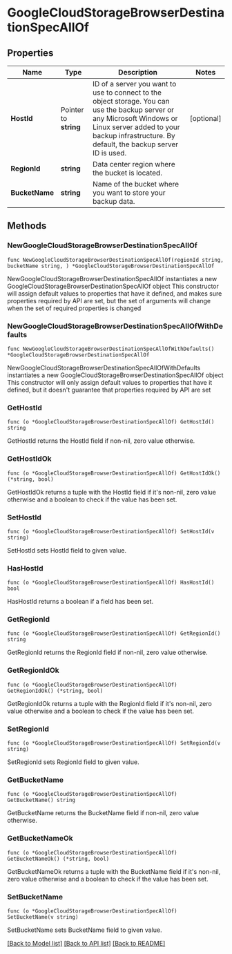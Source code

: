# GoogleCloudStorageBrowserDestinationSpecAllOf

## Properties

Name | Type | Description | Notes
------------ | ------------- | ------------- | -------------
**HostId** | Pointer to **string** | ID of a server you want to use to connect to the object storage. You can use the backup server or any Microsoft Windows or Linux server added to your backup infrastructure. By default, the backup server ID is used. | [optional] 
**RegionId** | **string** | Data center region where the bucket is located. | 
**BucketName** | **string** | Name of the bucket where you want to store your backup data. | 

## Methods

### NewGoogleCloudStorageBrowserDestinationSpecAllOf

`func NewGoogleCloudStorageBrowserDestinationSpecAllOf(regionId string, bucketName string, ) *GoogleCloudStorageBrowserDestinationSpecAllOf`

NewGoogleCloudStorageBrowserDestinationSpecAllOf instantiates a new GoogleCloudStorageBrowserDestinationSpecAllOf object
This constructor will assign default values to properties that have it defined,
and makes sure properties required by API are set, but the set of arguments
will change when the set of required properties is changed

### NewGoogleCloudStorageBrowserDestinationSpecAllOfWithDefaults

`func NewGoogleCloudStorageBrowserDestinationSpecAllOfWithDefaults() *GoogleCloudStorageBrowserDestinationSpecAllOf`

NewGoogleCloudStorageBrowserDestinationSpecAllOfWithDefaults instantiates a new GoogleCloudStorageBrowserDestinationSpecAllOf object
This constructor will only assign default values to properties that have it defined,
but it doesn't guarantee that properties required by API are set

### GetHostId

`func (o *GoogleCloudStorageBrowserDestinationSpecAllOf) GetHostId() string`

GetHostId returns the HostId field if non-nil, zero value otherwise.

### GetHostIdOk

`func (o *GoogleCloudStorageBrowserDestinationSpecAllOf) GetHostIdOk() (*string, bool)`

GetHostIdOk returns a tuple with the HostId field if it's non-nil, zero value otherwise
and a boolean to check if the value has been set.

### SetHostId

`func (o *GoogleCloudStorageBrowserDestinationSpecAllOf) SetHostId(v string)`

SetHostId sets HostId field to given value.

### HasHostId

`func (o *GoogleCloudStorageBrowserDestinationSpecAllOf) HasHostId() bool`

HasHostId returns a boolean if a field has been set.

### GetRegionId

`func (o *GoogleCloudStorageBrowserDestinationSpecAllOf) GetRegionId() string`

GetRegionId returns the RegionId field if non-nil, zero value otherwise.

### GetRegionIdOk

`func (o *GoogleCloudStorageBrowserDestinationSpecAllOf) GetRegionIdOk() (*string, bool)`

GetRegionIdOk returns a tuple with the RegionId field if it's non-nil, zero value otherwise
and a boolean to check if the value has been set.

### SetRegionId

`func (o *GoogleCloudStorageBrowserDestinationSpecAllOf) SetRegionId(v string)`

SetRegionId sets RegionId field to given value.


### GetBucketName

`func (o *GoogleCloudStorageBrowserDestinationSpecAllOf) GetBucketName() string`

GetBucketName returns the BucketName field if non-nil, zero value otherwise.

### GetBucketNameOk

`func (o *GoogleCloudStorageBrowserDestinationSpecAllOf) GetBucketNameOk() (*string, bool)`

GetBucketNameOk returns a tuple with the BucketName field if it's non-nil, zero value otherwise
and a boolean to check if the value has been set.

### SetBucketName

`func (o *GoogleCloudStorageBrowserDestinationSpecAllOf) SetBucketName(v string)`

SetBucketName sets BucketName field to given value.



[[Back to Model list]](../README.md#documentation-for-models) [[Back to API list]](../README.md#documentation-for-api-endpoints) [[Back to README]](../README.md)


